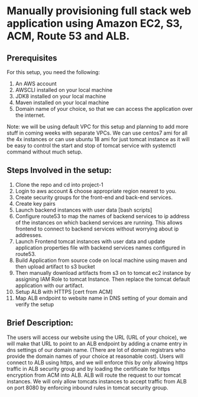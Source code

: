 # Manually provisioning full stack web application using Amazon EC2, S3, ACM, Route 53 and ALB.
## Prerequisites
For this setup, you need the following:
1. An AWS account 
2. AWSCLI installed on your local machine
3. JDK8 installed on your local machine
4. Maven installed on your local machine
5. Domain name of your choice, so that we can access the application over the internet.

Note: we will be using default VPC for this setup and planning to add more stuff in coming weeks with separate VPCs. We can use centos7 ami for all the 4x instances or can use ubuntu 18 ami for just tomcat instance as it will be easy to control the start and stop of tomcat service with systemctl command without much setup.
## Steps Involved in the setup:
1. Clone the repo and cd into project-1
2. Login to aws account & choose appropriate region nearest to you.
3. Create security groups for the front-end and back-end services.
4. Create key pairs
5. Launch backend instances with user data [bash scripts] 
6. Configure route53 to map the names of backend services to ip address of the instances on which backend services are running. This allows frontend to connect to backend services without worrying about ip addresses.
7. Launch Frontend tomcat instances with user data and update application properties file with backend services names configured in route53.
8. Build Application from source code on local machine using maven and then upload artifact to s3 bucket
9. Then manually download artifacts from s3 on to tomcat ec2 instance by assigning IAM Role to tomcat Instance. Then replace the tomcat default application with our artifact.
10. Setup ALB with HTTPS [cert from ACM]
11. Map ALB endpoint to website name in DNS setting of your domain and verify the setup

## Brief Description:
The users will access our website using the URL (URL of your choice), we will make that URL to point to an ALB endpoint by adding a cname entry in dns settings of our domain name. (There are lot of domain registrars who provide the domain names of your choice at reasonable cost). Users will connect to ALB using https, and we will enforce this by only allowing https traffic in ALB security group and by loading the certificate for https encryption from ACM into ALB. ALB will route the request to our tomcat instances. We will only allow tomcats instances to accept traffic from ALB on port 8080 by enforcing inbound rules in tomcat security group.  

